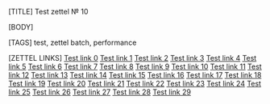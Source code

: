 [TITLE]
Test zettel № 10

[BODY]

[TAGS]
test, zettel batch, performance

[ZETTEL LINKS]
[Test link 0](17.md)
[Test link 1](20.md)
[Test link 2](6.md)
[Test link 3](3.md)
[Test link 4](27.md)
[Test link 5](13.md)
[Test link 6](29.md)
[Test link 7](25.md)
[Test link 8](8.md)
[Test link 9](14.md)
[Test link 10](17.md)
[Test link 11](15.md)
[Test link 12](20.md)
[Test link 13](20.md)
[Test link 14](6.md)
[Test link 15](8.md)
[Test link 16](11.md)
[Test link 17](16.md)
[Test link 18](2.md)
[Test link 19](19.md)
[Test link 20](19.md)
[Test link 21](28.md)
[Test link 22](12.md)
[Test link 23](11.md)
[Test link 24](24.md)
[Test link 25](3.md)
[Test link 26](21.md)
[Test link 27](28.md)
[Test link 28](7.md)
[Test link 29](20.md)
